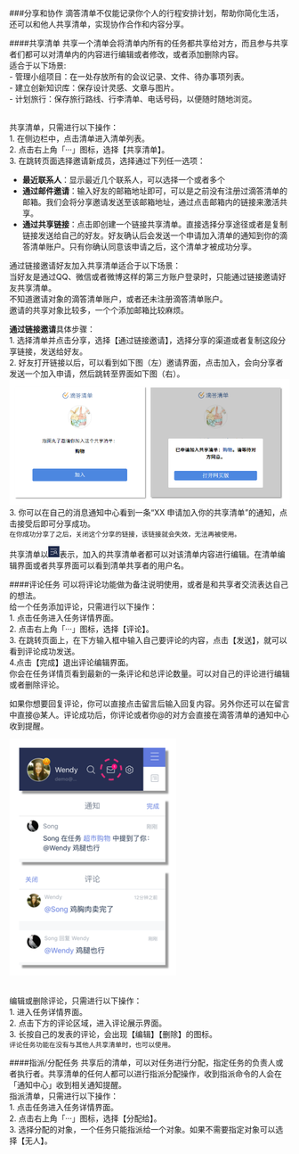 ###分享和协作
滴答清单不仅能记录你个人的行程安排计划，帮助你简化生活，还可以和他人共享清单，实现协作合作和内容分享。

####共享清单
共享一个清单会将清单内所有的任务都共享给对方，而且参与共享者们都可以对清单内的内容进行编辑或者修改，或者添加删除内容。
<br>适合于以下场景:
<br>- 管理小组项目：在一处存放所有的会议记录、文件、待办事项列表。
<br>- 建立创新知识库：保存设计灵感、文章与图片。
<br>- 计划旅行：保存旅行路线、行李清单、电话号码，以便随时随地浏览。

<br>共享清单，只需进行以下操作：
<br>1. 在侧边栏中，点击清单进入清单列表。
<br>2. 点击右上角「···」图标，选择【共享清单】。
<br>3. 在跳转页面选择邀请新成员，选择通过下列任一选项：

   - **最近联系人**：显示最近几个联系人，可以选择一个或者多个
   - **通过邮件邀请**：输入好友的邮箱地址即可，可以是之前没有注册过滴答清单的邮箱。我们会将分享邀请发送至该邮箱地址，通过点击邮箱内的链接来激活共享。
   - **通过共享链接**：点击即创建一个链接共享清单。直接选择分享途径或者是复制链接发送给自己的好友。好友确认后会发送一个申请加入清单的通知到你的滴答清单账户。只有你确认同意该申请之后，这个清单才被成功分享。
   
通过链接邀请好友加入共享清单适合于以下场景：
<br>当好友是通过QQ、微信或者微博这样的第三方账户登录时，只能通过链接邀请好友共享清单。
<br>不知道邀请对象的滴答清单账户，或者还未注册滴答清单账户。
<br>邀请的共享对象比较多，一个个添加邮箱比较麻烦。

**通过链接邀请**具体步骤：
<br>1. 选择清单并点击分享，选择【通过链接邀请】，选择分享的渠道或者复制这段分享链接，发送给好友。
<br>2. 好友打开链接以后，可以看到如下图（左）邀请界面，点击加入，会向分享者发送一个加入申请，然后跳转至界面如下图（右）。<br ><img src="../images/fx1.png" title="共享" />
<br>3. 你可以在自己的消息通知中心看到一条“XX 申请加入你的共享清单”的通知，点击接受后即可分享成功。
<br >`在你成功分享了之后，关闭这个分享的链接，该链接就会失效，无法再被使用。`

共享清单以<img src="../images/images_ios2.6/image4501.PNG" title="共享清单" width="20" />表示，加入的共享清单者都可以对该清单内容进行编辑。在清单编辑界面或者共享界面可以看到清单共享者的用户名。

####评论任务
可以将评论功能做为备注说明使用，或者是和共享者交流表达自己的想法。
<br>给一个任务添加评论，只需进行以下操作：
<br>1. 点击任务进入任务详情界面。
<br>2. 点击右上角「···」图标，选择【评论】。
<br>3. 在跳转页面上，在下方输入框中输入自己要评论的内容，点击【发送】，就可以看到评论成功发送。
<br>4.点击【完成】退出评论编辑界面。
<br >你会在任务详情页看到最新的一条评论和总评论数量。可以对自己的评论进行编辑或者删除评论。

如果你想要回复评论，你可以直接点击留言后输入回复内容。另外你还可以在留言中直接@某人。评论成功后，你评论或者你@的对方会直接在滴答清单的通知中心收到提醒。

<img src="../images/images_ios2.6/image4502.png" title="评论" width="300"/>

<br >编辑或删除评论，只需进行以下操作：
<br>1. 进入任务详情界面。
<br>2. 点击下方的评论区域，进入评论展示界面。
<br>3. 长按自己的发表的评论，会出现【编辑】【删除】的图标。
<br >`评论任务功能在没有与其他人共享清单时，也可以使用。`

####指派/分配任务
共享后的清单，可以对任务进行分配，指定任务的负责人或者执行者。共享清单的任何人都可以进行指派分配操作，收到指派命令的人会在「通知中心」收到相关通知提醒。
<br >指派清单，只需进行以下操作：
<br>1. 点击任务进入任务详情界面。
<br>2. 点击右上角「···」图标，选择【分配给】。
<br>3. 选择分配的对象，一个任务只能指派给一个对象。如果不需要指定对象可以选择【无人】。


